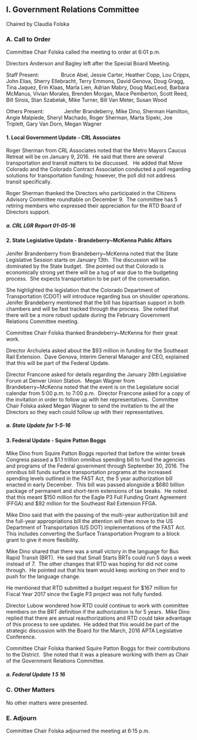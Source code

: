 ## I. Government Relations Committee

Chaired by Claudia Folska

### A. Call to Order

Committee Chair Folska called the meeting to order at 6:01 p.m.

Directors Anderson and Bagley left after the Special Board Meeting.

Staff Present:               Bruce Abel, Jessie Carter, Heather Copp, Lou Cripps, John Elias, Sherry Ellebracht, Terry Emmons, David Genova, Doug Gragg, Tina Jaquez, Erin Klaas, Marla Lien, Adrian Mabry, Doug MacLeod, Barbara McManus, Vivian Morales, Brenden Morgan, Mace Pemberton, Scott Reed, Bill Sirois, Stan Szabelak, Mike Turner, Bill Van Meter, Susan Wood

Others Present:              Jenifer Brandeberry, Mike Dino, Sherman Hamilton, Angie Malpiede, Sheryl Machado, Roger Sherman, Marta Sipeki, Joe Triplett, Gary Van Dorn, Megan Wagner

#### 1. Local Government Update - CRL Associates

Roger Sherman from CRL Associates noted that the Metro Mayors Caucus Retreat will be on January 9, 2016.  He said that there are several transportation and transit matters to be discussed.   He added that Move Colorado and the Colorado Contract Association conducted a poll regarding solutions for transportation funding; however, the poll did not address transit specifically.

Roger Sherman thanked the Directors who participated in the Citizens Advisory Committee roundtable on December 9.  The committee has 5 retiring members who expressed their appreciation for the RTD Board of Directors support.

##### a. CRL LGR Report 01-05-16

#### 2. State Legislative Update - Brandeberry~McKenna Public Affairs

Jenifer Brandenberry from Brandeberry~McKenna noted that the State Legislative Session starts on January 13th.  The discussion will be dominated by the State budget.  She pointed out that Colorado is economically strong yet there will be a tug of war due to the budgeting process.  She expects transportation to be part of the conversation.

She highlighted the legislation that the Colorado Department of Transportation (CDOT) will introduce regarding bus on shoulder operations.  Jenifer Brandeberry mentioned that the bill has bipartisan support in both chambers and will be fast tracked through the process.  She noted that there will be a more robust update during the February Government Relations Committee meeting.

Committee Chair Folska thanked Brandeberry~McKenna for their great work.

Director Archuleta asked about the $93 million in funding for the Southeast Rail Extension.  Dave Genova, Interim General Manager and CEO, explained that this will be part of the Federal Update.

Director Francone asked for details regarding the January 28th Legislative Forum at Denver Union Station.  Megan Wagner from Brandeberry~McKenna noted that the event is on the Legislature social calendar from 5:00 p.m. to 7:00 p.m.  Director Francone asked for a copy of the invitation in order to follow up with her representatives.  Committee Chair Folska asked Megan Wagner to send the invitation to the all the Directors so they each could follow up with their representatives.

##### a. State Update for 1-5-16

#### 3. Federal Update - Squire Patton Boggs

Mike Dino from Squire Patton Boggs reported that before the winter break Congress passed a $1.1 trillion omnibus spending bill to fund the agencies and programs of the Federal government through September 30, 2016. The omnibus bill funds surface transportation programs at the increased spending levels outlined in the FAST Act, the 5 year authorization bill enacted in early December.  This bill was passed alongside a $680 billion package of permanent and short-term extensions of tax breaks.  He noted that this meant $150 million for the Eagle P3 Full Funding Grant Agreement (FFGA) and $92 million for the Southeast Rail Extension FFGA.

Mike Dino said that with the passing of the multi-year authorization bill and the full-year appropriations bill the attention will then move to the US Department of Transportation (US DOT) implementations of the FAST Act. This includes converting the Surface Transportation Program to a block grant to give it more flexibility.

Mike Dino shared that there was a small victory in the language for Bus Rapid Transit (BRT).  He said that Small Starts BRTs could run 5 days a week instead of 7.  The other changes that RTD was hoping for did not come through.  He pointed out that his team would keep working on their end to push for the language change.

He mentioned that RTD submitted a budget request for $167 million for Fiscal Year 2017 since the Eagle P3 project was not fully funded.

Director Lubow wondered how RTD could continue to work with committee members on the BRT definition if the authorization is for 5 years.  Mike Dino replied that there are annual reauthorizations and RTD could take advantage of this process to see updates.  He added that this would be part of the strategic discussion with the Board for the March, 2016 APTA Legislative Conference.

Committee Chair Folska thanked Squire Patton Boggs for their contributions to the District.  She noted that it was a pleasure working with them as Chair of the Government Relations Committee.

##### a. Federal Update 1 5 16

### C. Other Matters

No other matters were presented.

### E. Adjourn

Committee Chair Folska adjourned the meeting at 6:15 p.m.